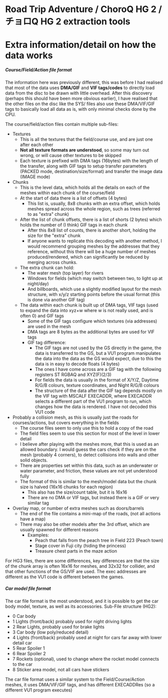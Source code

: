 # Road Trip Adventure / ChoroQ HG 2 / チョロQ HG 2 extraction tools

# Extra information/detail on how the data works

##### Course/Field/Action file format
The information here was previously different, this was before I had realised that most of the data uses **DMA/GIF** and **VIF tags/codes** to directly load data from the disc to be drawn with little overhead. After this discovery (perhaps this should have been more obvious earlier), I have realised that the other files on the disc like the SYS/ files also use these DMA/VIF/GIF tags to basically load all data as is, with only minimal checks done by the CPU.

The course/field/action files contain multiple sub-files:
- Textures
  - This is all the textures that the field/course use, and are just one after each other
  - **Not all texture formats are understood**, so some may turn out wrong, or will cause other textures to be skipped
  - Each texture is prefixed with DMA tags (16bytes) with the length of the transfer, along with GIF tags to setup transfer parameters (PACKED mode, destination/size/format) and transfer the image data (IMAGE mode)
- Chunks
  - This is the level data, which holds all the details on each of the meshes within each chunk of the course/field
  - At the start of data there is a list of offsets (4 bytes)
    - This list is, usually, 8x8 chunks with an extra offset, which holds meshes spread across the whole region, such as trees (referred to as "extra" chunk)
  - After the list of chunk offsets, there is a list of shorts (2 bytes) which holds the number of (I think) GIF tags in each chunk
    - After this 8x8 list of counts, there is another short, holding the size for the "extra" chunk
    - If anyone wants to replicate this decoding with another method, I would recommend grouping meshes by the addresses that they reference, without this there will be a huge number of meshes produced/rendered, which can significantly be reduced by merging across chunks. 
  - The extra chunk can hold:
    - The water mesh (top layer) for rivers
    - Windows for fields (which may switch between two, to light up at night/day)
    - And billboards, which use a slightly modified layout for the mesh structure, with x/y/z starting points before the usual format (this is done via another GIF tag)
  - The data within each chunk is built up of DMA tags, VIF tags (used to expand the data into xyz+w where w is not really used, and is often 0) and GIF tags
    - Some of the GIF tags configure which textures (via addresses) are used in the mesh
    - DMA tags are 8 bytes as the additional bytes are used for VIF tags
    - GIF tag difference:
      - The GIF tags are not used by the GS directly in the game, the data is transferred to the GS, but a VU1 program manipulates the data into the data as the GS would expect, due to this the data is in easy to decode floats (4 bytes)
      - The ones I have come across are a GIF tag with the following registers ST RGBAQ and XYZ(F)(2/3)
      - For fields the data is usually in the format of X/Y/Z, Daytime R/G/B colours, texture coordinates, and Night R/G/B colours
      - The structure of the data after the GIF tag depends mostly on the VIF tag with MSCALF EXECADDR, where EXECADDR selects a different part of the VU1 program to run, which changes how the data is rendered. I have not decoded this VU1 code
- Probably a collision mesh, as this is usually just the roads for courses/actions, but covers everything in the fields
  - The course files seem to only use this to hold a copy of the road
  - The field files seem to use this section for most of the level in lower detail
  - I believe after playing with the meshes more, that this is used as an allowed boundary.
    I would guess the cars check if they are on the mesh (probably 4 corners), to detect collisions into walls and other solid objects. 
  - There are properties set within this data, such as an underwater or water parameter, and friction, these values are not yet understood fully
  - The format of this is similar to the mesh/model data but the chunk size is halved (16x16 chunks for each region)
    - This also has the size/count table, but it is 16x16
    - There are no DMA or VIF tags, but instead there is a GIF or very similar tag
- Overlay map, or number of extra meshes such as doors/barrels
  - The end of the file contains a mini-map of the roads, (not all actions have a map)
  - There may also be other models after the 3rd offset, which are usually spawned for different reasons
    - Examples:
      - Peach that falls from the peach tree in Field 223 (Peach town)
      - Stage cover in Fuji city (hiding the princess)
      - Treasure chest parts in the maze action

For HG3 files, there are some differences, key differences are that the size of the chunk array is often 16x16 for meshes, and 32x32 for collider, and that other functions of the GS/VIF are used. The exec addresses are different as the VU1 code is different between the games.

##### Car model file format
The car file format is the most understood, and it is possible to get the car body model, texture, as well as its accessories.
Sub-File structure (HG2):
- 0 Car body
- 1 Lights (front/back) probably used for night driving lights
- 2 Rear Lights, probably used for brake lights
- 3 Car body (low poly/reduced detail)
- 4 Lights (front/back) probably used at night for cars far away with lower detail car
- 5 Rear Spoiler 1
- 6 Rear Spoiler 2
- 7 Rockets (optional), used to change where the rocket model connects to the car
- 8 Sticker area model, not all cars have stickers

The car file format uses a similar system to the Field/Course/Action meshes, it uses DMA/VIF/GIF tags, and has different EXECADDRes (so a different VU1 program executes)
